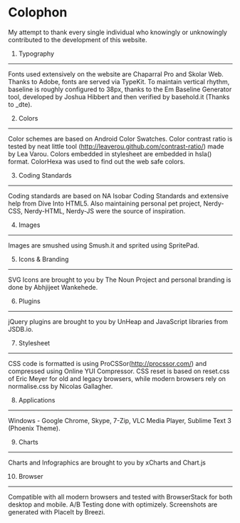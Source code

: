 Colophon
========

My attempt to thank every single individual who knowingly or unknowingly contributed to the development of this website.

1. Typography
-------------
Fonts used extensively on the website are Chaparral Pro and Skolar Web. Thanks to Adobe, fonts are served via TypeKit. To maintain vertical rhythm, baseline is roughly configured to 38px, thanks to the Em Baseline Generator tool, developed by Joshua Hibbert and then verified by basehold.it (Thanks to _dte).

2. Colors
---------
Color schemes are based on Android Color Swatches. Color contrast ratio is tested by neat little tool (http://leaverou.github.com/contrast-ratio/) made by Lea Varou. Colors embedded in stylesheet are embedded in hsla() format. ColorHexa was used to find out the web safe colors.

3. Coding Standards
-------------------
Coding standards are based on NA Isobar Coding Standards and extensive help from Dive Into HTML5. Also maintaining personal pet project, Nerdy-CSS, Nerdy-HTML, Nerdy-JS were the source of inspiration.

4. Images
---------
Images are smushed using Smush.it and sprited using SpritePad.

5. Icons & Branding
-------------------
SVG Icons are brought to you by The Noun Project and personal branding is done by Abhjijeet Wankehede.

6. Plugins
----------
jQuery plugins are brought to you by UnHeap and JavaScript libraries from JSDB.io.

7. Stylesheet
-------------
CSS code is formatted is using ProCSSor(http://procssor.com/) and compressed using Online YUI Compressor. CSS reset is based on reset.css of Eric Meyer for old and legacy browsers, while modern browsers rely on normalise.css by Nicolas Gallagher.

8. Applications
---------------
Windows - Google Chrome, Skype, 7-Zip, VLC Media Player, Sublime Text 3 (Phoenix Theme).

9. Charts
---------
Charts and Infographics are brought to you by xCharts and Chart.js

10. Browser
-----------
Compatible with all modern browsers and tested with BrowserStack for both desktop and mobile. A/B Testing done with optimizely. Screenshots are generated with PlaceIt by Breezi.

